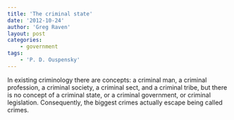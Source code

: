 ```yaml
---
title: 'The criminal state'
date: '2012-10-24'
author: 'Greg Raven'
layout: post
categories:
    - government
tags:
    - 'P. D. Ouspensky'
---
```


In existing criminology there are concepts: a criminal man, a criminal profession, a criminal society, a criminal sect, and a criminal tribe, but there is no concept of a criminal state, or a criminal government, or criminal legislation. Consequently, the biggest crimes actually escape being called crimes.